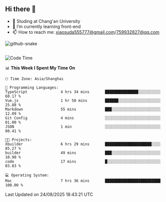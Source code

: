 ## Hi there 👋
- 🏫 Studing at Chang'an University
- 🌱 I’m currently learning front-end
- 📫 How to reach me: xiaosuda555777@gmail.com/759932827@qq.com
<!--
**Lotterng/Lotterng** is a ✨ _special_ ✨ repository because its `README.md` (this file) appears on your GitHub profile.
Here are some ideas to get you started:
- 🔭 I’m currently working on ...
- 🌱 I’m currently learning ...
- 👯 I’m looking to collaborate on ...
- 🤔 I’m looking for help with ...
- 💬 Ask me about ...
- 📫 How to reach me: ...
- 😄 Pronouns: ...
- ⚡ Fun fact: ...
-->
</div>

<!-- Snake Code Contribution Map 贪吃蛇代码贡献图 -->
  <picture>
    <source media="(prefers-color-scheme: dark)" srcset="https://cdn.jsdelivr.net/gh/sun0225SUN/sun0225SUN/profile-snake-contrib/github-contribution-grid-snake-dark.svg" />
    <source media="(prefers-color-scheme: light)" srcset="https://cdn.jsdelivr.net/gh/sun0225SUN/sun0225SUN/profile-snake-contrib/github-contribution-grid-snake.svg" />
    <img alt="github-snake" src="https://cdn.jsdelivr.net/gh/sun0225SUN/sun0225SUN/profile-snake-contrib/github-contribution-grid-snake-dark.svg" />
  </picture>

</div>

##

<!--START_SECTION:waka-->
![Code Time](http://img.shields.io/badge/Code%20Time-36%20hrs%2057%20mins-blue)

📊 **This Week I Spent My Time On** 

```text
🕑︎ Time Zone: Asia/Shanghai

💬 Programming Languages: 
TypeScript               4 hrs 34 mins       ███████████████░░░░░░░░░░   60.17 % 
Vue.js                   1 hr 58 mins        ██████░░░░░░░░░░░░░░░░░░░   25.88 % 
Markdown                 55 mins             ███░░░░░░░░░░░░░░░░░░░░░░   12.09 % 
Git Config               4 mins              ░░░░░░░░░░░░░░░░░░░░░░░░░   01.00 % 
JSON                     1 min               ░░░░░░░░░░░░░░░░░░░░░░░░░   00.41 % 

🐱‍💻 Projects: 
Xbuilder                 6 hrs 29 mins       █████████████████████░░░░   85.27 % 
builder                  49 mins             ███░░░░░░░░░░░░░░░░░░░░░░   10.90 % 
code                     17 mins             █░░░░░░░░░░░░░░░░░░░░░░░░   03.83 % 

💻 Operating System: 
Mac                      7 hrs 36 mins       █████████████████████████   100.00 % 
```


 Last Updated on 24/08/2025 18:43:21 UTC
<!--END_SECTION:waka-->

